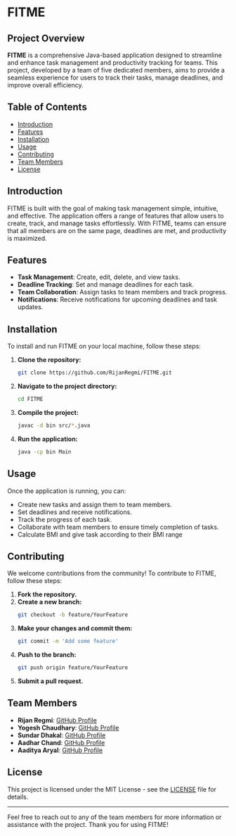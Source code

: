 # FITME

## Project Overview

**FITME** is a comprehensive Java-based application designed to streamline and enhance task management and productivity tracking for teams. This project, developed by a team of five dedicated members, aims to provide a seamless experience for users to track their tasks, manage deadlines, and improve overall efficiency.

## Table of Contents

- [Introduction](#introduction)
- [Features](#features)
- [Installation](#installation)
- [Usage](#usage)
- [Contributing](#contributing)
- [Team Members](#team-members)
- [License](#license)

## Introduction

FITME is built with the goal of making task management simple, intuitive, and effective. The application offers a range of features that allow users to create, track, and manage tasks effortlessly. With FITME, teams can ensure that all members are on the same page, deadlines are met, and productivity is maximized.

## Features

- **Task Management**: Create, edit, delete, and view tasks.
- **Deadline Tracking**: Set and manage deadlines for each task.
- **Team Collaboration**: Assign tasks to team members and track progress.
- **Notifications**: Receive notifications for upcoming deadlines and task updates.

## Installation

To install and run FITME on your local machine, follow these steps:

1. **Clone the repository:**
    ```sh
    git clone https://github.com/RijanRegmi/FITME.git
    ```

2. **Navigate to the project directory:**
    ```sh
    cd FITME
    ```

3. **Compile the project:**
    ```sh
    javac -d bin src/*.java
    ```

4. **Run the application:**
    ```sh
    java -cp bin Main
    ```

## Usage

Once the application is running, you can:

- Create new tasks and assign them to team members.
- Set deadlines and receive notifications.
- Track the progress of each task.
- Collaborate with team members to ensure timely completion of tasks.
- Calculate BMI and give task according to their BMI range

## Contributing

We welcome contributions from the community! To contribute to FITME, follow these steps:

1. **Fork the repository.**
2. **Create a new branch:**
    ```sh
    git checkout -b feature/YourFeature
    ```
3. **Make your changes and commit them:**
    ```sh
    git commit -m 'Add some feature'
    ```
4. **Push to the branch:**
    ```sh
    git push origin feature/YourFeature
    ```
5. **Submit a pull request.**

## Team Members
- **Rijan Regmi**: [GitHub Profile](https://github.com/RijanRegmi)
- **Yogesh Chaudhary**: [GitHub Profile](https://github.com/Yogesh25900)
- **Sundar Dhakal**: [GitHub Profile](https://github.com/dhakalsundar)
- **Aadhar Chand**: [GitHub Profile](https://github.com/Aadhar-chand)
- **Aaditya Aryal**: [GitHub Profile](https://github.com/Aadityaryal)

## License

This project is licensed under the MIT License - see the [LICENSE](LICENSE) file for details.

---

Feel free to reach out to any of the team members for more information or assistance with the project. Thank you for using FITME!
